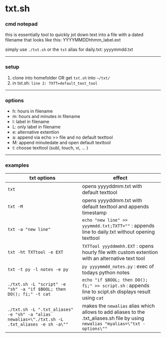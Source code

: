 # txt.sh
### cmd notepad

this is essentially tool to quickly jot down text into a file with a dated filename that looks like this: YYYYMMDDhhmm_label.ext

simply use `./txt.sh` or the `txt` alias for daily.txt: yyyymmdd.txt

---

### setup
1. clone into homefolder OR get `txt.sh` into `~/txt/`
2. in txt.sh: `line 2: TXTT=default_text_tool`

---

### options
- h: hours in filename
- m: hours and minutes in filename
- l: label in filename
- L: only label in filename
- e: alternative extention
- a: append via echo >> file and no default texttool
- M: append minutedate and open default texttool
- t: choose texttool (subl, touch, vi, ... )

---

### examples
| txt options | effect |
|----|---|
|`txt` | opens yyyyddmm.txt with default texttool |
|`txt -M` | opens yyyyddmm.txt with default texttool and appends timestamp  |
|`txt -a "new line"`| `echo "new line" >> yyymmdd.txt;TXTT=""` : appends line to daily.txt without opening texttool |
|`txt -ht TXTtool -e EXT` | `TXTTool yyyddmmhh.EXT` : opens hourly file with custom extention with an alternative text tool |
|`txt -t py -l notes -e py` | `py yyyymmdd_notes.py` : exec of todays python notes  |
|`./txt.sh -L "script" -e "sh" -a "if $BOOL; then DO(); fi;" -t cat`| `echo "if $BOOL; then DO(); fi;" >> script.sh` : appends line to scipt.sh displays result using `cat`|
| `./txt.sh -L ".txt_aliases" -e "sh" -a "alias newalias=\"./txt.sh -L .txt_aliases -e sh -a\""` | makes the `newalias` alias which allows to add aliases to the .txt_aliases.sh file by using `newalias "myalias=\"txt -options\""`|
